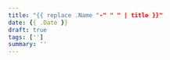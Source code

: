 ```yaml
---
title: "{{ replace .Name "-" " " | title }}"
date: {{ .Date }}
draft: true
tags: ['']
summary: ''
---
```


